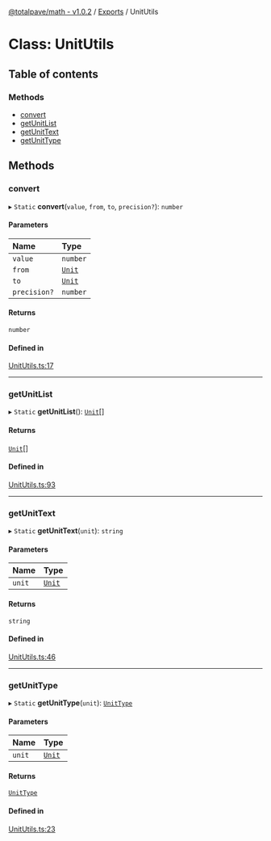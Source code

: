 [@totalpave/math - v1.0.2](../README.md) / [Exports](../modules.md) / UnitUtils

# Class: UnitUtils

## Table of contents

### Methods

- [convert](UnitUtils.md#convert)
- [getUnitList](UnitUtils.md#getunitlist)
- [getUnitText](UnitUtils.md#getunittext)
- [getUnitType](UnitUtils.md#getunittype)

## Methods

### convert

▸ `Static` **convert**(`value`, `from`, `to`, `precision?`): `number`

#### Parameters

| Name | Type |
| :------ | :------ |
| `value` | `number` |
| `from` | [`Unit`](../enums/Unit.md) |
| `to` | [`Unit`](../enums/Unit.md) |
| `precision?` | `number` |

#### Returns

`number`

#### Defined in

[UnitUtils.ts:17](https://github.com/totalpave/math/blob/020bdb2/src/UnitUtils.ts#L17)

___

### getUnitList

▸ `Static` **getUnitList**(): [`Unit`](../enums/Unit.md)[]

#### Returns

[`Unit`](../enums/Unit.md)[]

#### Defined in

[UnitUtils.ts:93](https://github.com/totalpave/math/blob/020bdb2/src/UnitUtils.ts#L93)

___

### getUnitText

▸ `Static` **getUnitText**(`unit`): `string`

#### Parameters

| Name | Type |
| :------ | :------ |
| `unit` | [`Unit`](../enums/Unit.md) |

#### Returns

`string`

#### Defined in

[UnitUtils.ts:46](https://github.com/totalpave/math/blob/020bdb2/src/UnitUtils.ts#L46)

___

### getUnitType

▸ `Static` **getUnitType**(`unit`): [`UnitType`](../enums/UnitType.md)

#### Parameters

| Name | Type |
| :------ | :------ |
| `unit` | [`Unit`](../enums/Unit.md) |

#### Returns

[`UnitType`](../enums/UnitType.md)

#### Defined in

[UnitUtils.ts:23](https://github.com/totalpave/math/blob/020bdb2/src/UnitUtils.ts#L23)

